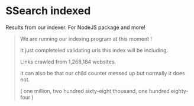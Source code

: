 # SSearch indexed

Results from our indexer.
For NodeJS package and more!

> We are running our indexing program at this moment !
> 
> It just completeled validating urls this index will be including.
> 
> Links crawled from 1,268,184 websites.
> 
> It can also be that our child counter messed up but normally it does not.
> 
> ( one million, two hundred sixty-eight thousand, one hundred eighty-four )

